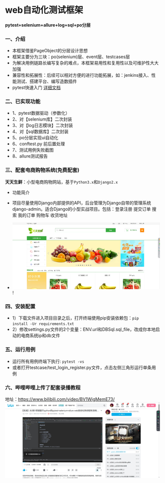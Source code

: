 # web自动化测试框架

#### pytest+selenium+allure+log+sql+po分层 


### 一、介绍
- 本框架借鉴PageObject的分层设计思想
- 框架主要分为三块：po(selenium)层、event层、testcases层
- 为解决用例链路长编写复杂的难点，本框架易用性和复用性以及可维护性大大加强
- 兼容性和拓展性：后续可以相对方便的进行功能拓展，如：jenkins接入、性能测试、搭建平台、编写造数插件
- pytest快速入门  [详细文档](pytest快速入门.md)

### 二、已实现功能
- 1、pytest数据驱动（参数化）
- 2、对【selenium库】二次封装
- 3、对【log日志模块】二次封装
- 4、对【sql数据库】二次封装
- 5、po分层实现ui自动化
- 6、conftest.py 前后置处理
- 7、测试用例失败截图
- 8、allure测试报告

### 三、配套电商购物系统(免费配套)

**天天生鲜**：小型电商购物网站，基于<code>Python3.x</code>和<code>Django2.x</code>

- 功能简介

- 项目尽量使用Django内部提供的API，后台管理为Django自带的管理系统django-admin。适合Django的小型实战项目。包括：登录注册 提交订单 搜索 我的订单 购物车 收货地址
- ![](image/1.png)!

### 四、安装配置
- 1）下载文件进入项目目录之后，打开终端使用pip安装依赖包：<code>pip install -Ur requirements.txt</code>
- 2）修改settings.py文件的2个变量：ENV.url和DBSql.sql_file，改成你本地启动的电商系统ip和db文件

### 五、运行用例
- 运行所有用例终端下执行: <code>pytest -vs</code>
- 或者打开testcase/test_login_register.py文件，点击左侧三角形运行单条用例

### 六、哔哩哔哩上传了配套录播教程
地址：https://www.bilibili.com/video/BV1WigMemE73/
![](image/9.png)
